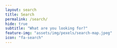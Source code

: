 ```yaml
---
layout: search
title: Search
permalink: /search/
hide: true
subtitle: "What are you looking for?"
feature-img: "assets/img/pexels/search-map.jpeg"
icon: "fa-search"
---
```

